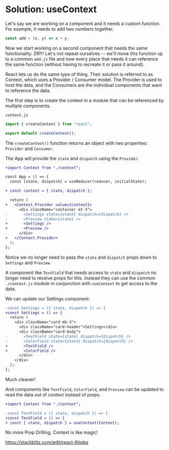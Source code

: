 # Solution: useContext

Let's say we are working on a component and it needs a custom function. For example, it needs to add two numbers together.

```js
const add = (x, y) => x + y;
```

Now we start working on a second component that needs the same functionality. DRY! Let's not repeat ourselves -- we'll move this function up to a common `add.js` file and now every place that needs it can reference the same function (without having to recreate it or pass it around).

React lets us do the same type of thing. Their solution is referred to as Context, which uses a Provider / Consumer model. The Provider is used to host the data, and the Consumers are the individual components that want to reference the data.

The first step is to create the context in a module that can be referenced by multiple components.

`context.js`
```js
import { createContext } from "react";

export default createContext();
```

The `createContext()` function returns an object with two properties: `Provider` and `Consumer`.

The App will provide the `state` and `dispatch` using the `Provider`.

```diff
+import Context from "./context";

const App = () => {
  const [state, dispatch] = useReducer(reducer, initialState);

+ const context = { state, dispatch };

  return (
+   <Context.Provider value={context}>
      <div className="container mt-3">
-       <Settings state={state} dispatch={dispatch} />
-       <Preview state={state} />
+       <Settings />
+       <Preview />
      </div>
+   </Context.Provider>
  );
};
```

Notice we no longer need to pass the `state` and `dispatch` props down to `Settings` and `Preview`.

A component like `TextField` that needs access to `state` and `dispatch` no longer need to receive props for this. Instead they can use the common `./context.js` module in conjunction with `useContext` to get access to the data.

We can update our Settings component:
```diff
-const Settings = ({ state, dispatch }) => {
+const Settings = () => {
  return (
    <div className="card mb-3">
      <div className="card-header">Settings</div>
      <div className="card-body">
-       <TextField state={state} dispatch={dispatch} />
-       <ColorField state={state} dispatch={dispatch} />
+       <TextField />
+       <ColorField />
      </div>
    </div>
  );
};
```

Much cleaner!

And components like `TextField`, `ColorField`, and `Preview` can be updated to read the data out of context instead of props.

```diff
+import Context from "./context";

-const TextField = ({ state, dispatch }) => {
+const TextField = () => {
+ const { state, dispatch } = useContext(Context);
```

No more Prop Drilling. Context is like magic!

https://stackblitz.com/edit/react-6tiqbq

